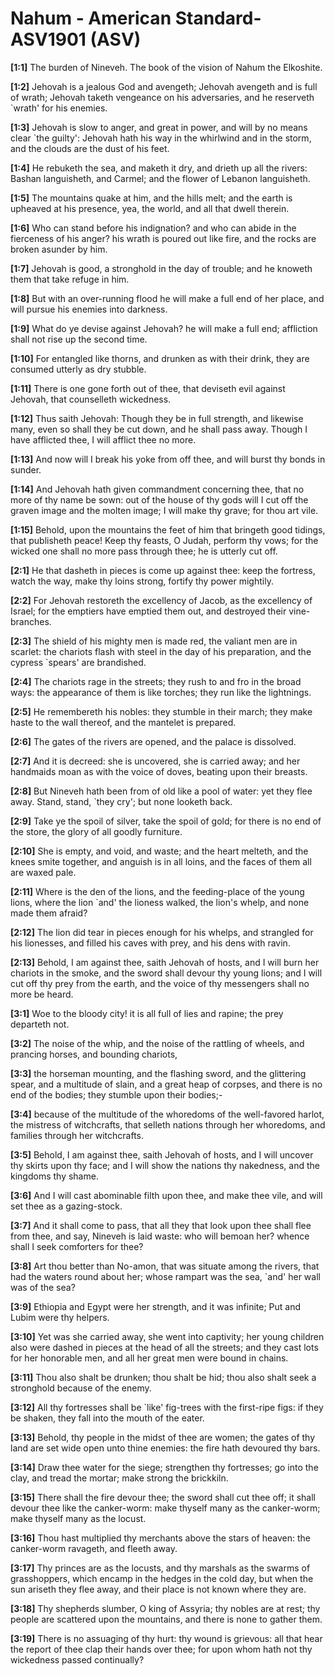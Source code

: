 # Nahum - American Standard-ASV1901 (ASV)

**[1:1]** The burden of Nineveh. The book of the vision of Nahum the Elkoshite.

**[1:2]** Jehovah is a jealous God and avengeth; Jehovah avengeth and is full of wrath; Jehovah taketh vengeance on his adversaries, and he reserveth \`wrath' for his enemies.

**[1:3]** Jehovah is slow to anger, and great in power, and will by no means clear \`the guilty': Jehovah hath his way in the whirlwind and in the storm, and the clouds are the dust of his feet.

**[1:4]** He rebuketh the sea, and maketh it dry, and drieth up all the rivers: Bashan languisheth, and Carmel; and the flower of Lebanon languisheth.

**[1:5]** The mountains quake at him, and the hills melt; and the earth is upheaved at his presence, yea, the world, and all that dwell therein.

**[1:6]** Who can stand before his indignation? and who can abide in the fierceness of his anger? his wrath is poured out like fire, and the rocks are broken asunder by him.

**[1:7]** Jehovah is good, a stronghold in the day of trouble; and he knoweth them that take refuge in him.

**[1:8]** But with an over-running flood he will make a full end of her place, and will pursue his enemies into darkness.

**[1:9]** What do ye devise against Jehovah? he will make a full end; affliction shall not rise up the second time.

**[1:10]** For entangled like thorns, and drunken as with their drink, they are consumed utterly as dry stubble.

**[1:11]** There is one gone forth out of thee, that deviseth evil against Jehovah, that counselleth wickedness.

**[1:12]** Thus saith Jehovah: Though they be in full strength, and likewise many, even so shall they be cut down, and he shall pass away. Though I have afflicted thee, I will afflict thee no more.

**[1:13]** And now will I break his yoke from off thee, and will burst thy bonds in sunder.

**[1:14]** And Jehovah hath given commandment concerning thee, that no more of thy name be sown: out of the house of thy gods will I cut off the graven image and the molten image; I will make thy grave; for thou art vile.

**[1:15]** Behold, upon the mountains the feet of him that bringeth good tidings, that publisheth peace! Keep thy feasts, O Judah, perform thy vows; for the wicked one shall no more pass through thee; he is utterly cut off.

**[2:1]** He that dasheth in pieces is come up against thee: keep the fortress, watch the way, make thy loins strong, fortify thy power mightily.

**[2:2]** For Jehovah restoreth the excellency of Jacob, as the excellency of Israel; for the emptiers have emptied them out, and destroyed their vine-branches.

**[2:3]** The shield of his mighty men is made red, the valiant men are in scarlet: the chariots flash with steel in the day of his preparation, and the cypress \`spears' are brandished.

**[2:4]** The chariots rage in the streets; they rush to and fro in the broad ways: the appearance of them is like torches; they run like the lightnings.

**[2:5]** He remembereth his nobles: they stumble in their march; they make haste to the wall thereof, and the mantelet is prepared.

**[2:6]** The gates of the rivers are opened, and the palace is dissolved.

**[2:7]** And it is decreed: she is uncovered, she is carried away; and her handmaids moan as with the voice of doves, beating upon their breasts.

**[2:8]** But Nineveh hath been from of old like a pool of water: yet they flee away. Stand, stand, \`they cry'; but none looketh back.

**[2:9]** Take ye the spoil of silver, take the spoil of gold; for there is no end of the store, the glory of all goodly furniture.

**[2:10]** She is empty, and void, and waste; and the heart melteth, and the knees smite together, and anguish is in all loins, and the faces of them all are waxed pale.

**[2:11]** Where is the den of the lions, and the feeding-place of the young lions, where the lion \`and' the lioness walked, the lion's whelp, and none made them afraid?

**[2:12]** The lion did tear in pieces enough for his whelps, and strangled for his lionesses, and filled his caves with prey, and his dens with ravin.

**[2:13]** Behold, I am against thee, saith Jehovah of hosts, and I will burn her chariots in the smoke, and the sword shall devour thy young lions; and I will cut off thy prey from the earth, and the voice of thy messengers shall no more be heard.

**[3:1]** Woe to the bloody city! it is all full of lies and rapine; the prey departeth not.

**[3:2]** The noise of the whip, and the noise of the rattling of wheels, and prancing horses, and bounding chariots,

**[3:3]** the horseman mounting, and the flashing sword, and the glittering spear, and a multitude of slain, and a great heap of corpses, and there is no end of the bodies; they stumble upon their bodies;-

**[3:4]** because of the multitude of the whoredoms of the well-favored harlot, the mistress of witchcrafts, that selleth nations through her whoredoms, and families through her witchcrafts.

**[3:5]** Behold, I am against thee, saith Jehovah of hosts, and I will uncover thy skirts upon thy face; and I will show the nations thy nakedness, and the kingdoms thy shame.

**[3:6]** And I will cast abominable filth upon thee, and make thee vile, and will set thee as a gazing-stock.

**[3:7]** And it shall come to pass, that all they that look upon thee shall flee from thee, and say, Nineveh is laid waste: who will bemoan her? whence shall I seek comforters for thee?

**[3:8]** Art thou better than No-amon, that was situate among the rivers, that had the waters round about her; whose rampart was the sea, \`and' her wall was of the sea?

**[3:9]** Ethiopia and Egypt were her strength, and it was infinite; Put and Lubim were thy helpers.

**[3:10]** Yet was she carried away, she went into captivity; her young children also were dashed in pieces at the head of all the streets; and they cast lots for her honorable men, and all her great men were bound in chains.

**[3:11]** Thou also shalt be drunken; thou shalt be hid; thou also shalt seek a stronghold because of the enemy.

**[3:12]** All thy fortresses shall be \`like' fig-trees with the first-ripe figs: if they be shaken, they fall into the mouth of the eater.

**[3:13]** Behold, thy people in the midst of thee are women; the gates of thy land are set wide open unto thine enemies: the fire hath devoured thy bars.

**[3:14]** Draw thee water for the siege; strengthen thy fortresses; go into the clay, and tread the mortar; make strong the brickkiln.

**[3:15]** There shall the fire devour thee; the sword shall cut thee off; it shall devour thee like the canker-worm: make thyself many as the canker-worm; make thyself many as the locust.

**[3:16]** Thou hast multiplied thy merchants above the stars of heaven: the canker-worm ravageth, and fleeth away.

**[3:17]** Thy princes are as the locusts, and thy marshals as the swarms of grasshoppers, which encamp in the hedges in the cold day, but when the sun ariseth they flee away, and their place is not known where they are.

**[3:18]** Thy shepherds slumber, O king of Assyria; thy nobles are at rest; thy people are scattered upon the mountains, and there is none to gather them.

**[3:19]** There is no assuaging of thy hurt: thy wound is grievous: all that hear the report of thee clap their hands over thee; for upon whom hath not thy wickedness passed continually?
